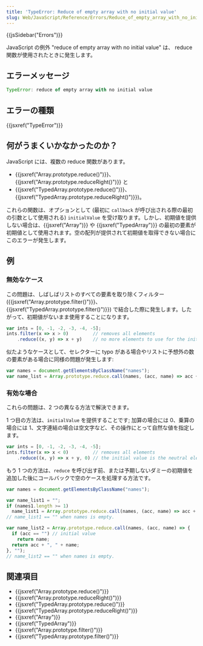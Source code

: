 ```yaml
---
title: 'TypeError: Reduce of empty array with no initial value'
slug: Web/JavaScript/Reference/Errors/Reduce_of_empty_array_with_no_initial_value
---
```

{{jsSidebar("Errors")}}

JavaScript の例外 "reduce of empty array with no initial value" は、 reduce 関数が使用されたときに発生します。

## エラーメッセージ

```js
TypeError: reduce of empty array with no initial value
```

## エラーの種類

{{jsxref("TypeError")}}

## 何がうまくいかなかったのか？

JavaScript には、複数の reduce 関数があります。

- {{jsxref("Array.prototype.reduce()")}}、{{jsxref("Array.prototype.reduceRight()")}} と
- {{jsxref("TypedArray.prototype.reduce()")}}、{{jsxref("TypedArray.prototype.reduceRight()")}})。

これらの関数は、オプションとして (最初に `callback` が呼び出される際の最初の引数として使用される) `initialValue` を受け取ります。しかし、初期値を提供しない場合は、{{jsxref("Array")}} や {{jsxref("TypedArray")}} の最初の要素が初期値として使用されます。空の配列が提供されて初期値を取得できない場合にこのエラーが発生します。

## 例

### 無効なケース

この問題は、しばしばリストのすべての要素を取り除くフィルター ({{jsxref("Array.prototype.filter()")}}、{{jsxref("TypedArray.prototype.filter()")}}) で結合した際に発生します。したがって、初期値がないまま使用することになります。

```js example-bad
var ints = [0, -1, -2, -3, -4, -5];
ints.filter(x => x > 0)         // removes all elements
    .reduce((x, y) => x + y)    // no more elements to use for the initial value.
```

似たようなケースとして、セレクターに typo がある場合やリストに予想外の数の要素がある場合に同様の問題が発生します:

```js example-bad
var names = document.getElementsByClassName("names");
var name_list = Array.prototype.reduce.call(names, (acc, name) => acc + ", " + name);
```

### 有効な場合

これらの問題は、2 つの異なる方法で解決できます。

1 つ目の方法は、`initialValue` を提供することです; 加算の場合には 0、乗算の場合には 1、文字連結の場合は空文字など、その操作にとって自然な値を指定します。

```js example-good
var ints = [0, -1, -2, -3, -4, -5];
ints.filter(x => x < 0)         // removes all elements
    .reduce((x, y) => x + y, 0) // the initial value is the neutral element of the addition
```

もう 1 つの方法は、`reduce` を呼び出す前、または予期しないダミーの初期値を追加した後にコールバックで空のケースを処理する方法です。

```js example-good
var names = document.getElementsByClassName("names");

var name_list1 = "";
if (names1.length >= 1)
  name_list1 = Array.prototype.reduce.call(names, (acc, name) => acc + ", " + name);
// name_list1 == "" when names is empty.

var name_list2 = Array.prototype.reduce.call(names, (acc, name) => {
  if (acc == "") // initial value
    return name;
  return acc + ", " + name;
}, "");
// name_list2 == "" when names is empty.
```

## 関連項目

- {{jsxref("Array.prototype.reduce()")}}
- {{jsxref("Array.prototype.reduceRight()")}}
- {{jsxref("TypedArray.prototype.reduce()")}}
- {{jsxref("TypedArray.prototype.reduceRight()")}}
- {{jsxref("Array")}}
- {{jsxref("TypedArray")}}
- {{jsxref("Array.prototype.filter()")}}
- {{jsxref("TypedArray.prototype.filter()")}}
